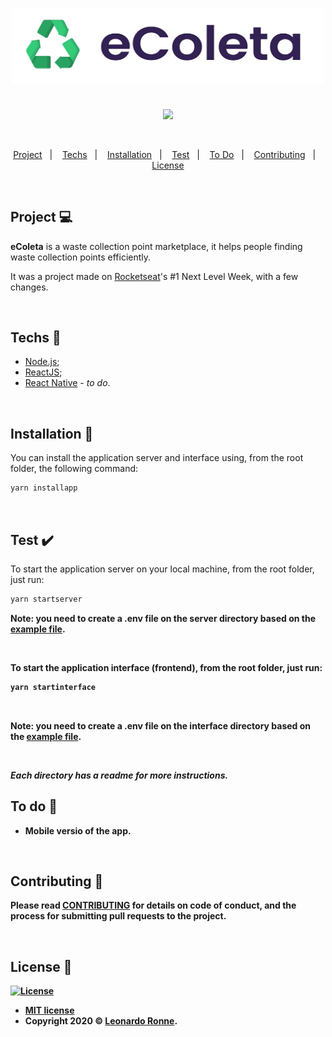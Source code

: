 <p align="center">
  <img src="interface/src/assets/img/Logo-horizontal.png" width="500px"/>
</p>

# 

<p align="center">
  <img src="/assets/img/banneBTH.png"/>
</p>

<br>

<p align="center">
  <a href="#project-">Project</a>&nbsp;&nbsp;&nbsp;|&nbsp;&nbsp;&nbsp;
  <a href="#techs-rocket">Techs</a>&nbsp;&nbsp;&nbsp;|&nbsp;&nbsp;&nbsp;
  <a href="#installation-wrench">Installation</a>&nbsp;&nbsp;&nbsp;|&nbsp;&nbsp;&nbsp;
  <a href="#test-heavy_check_mark">Test</a>&nbsp;&nbsp;&nbsp;|&nbsp;&nbsp;&nbsp;
  <a href="#to-do-newspaper">To Do</a>&nbsp;&nbsp;&nbsp;|&nbsp;&nbsp;&nbsp;
  <a href="#contributing-">Contributing</a>&nbsp;&nbsp;&nbsp;|&nbsp;&nbsp;&nbsp;
  <a href="#license-memo">License</a>
</p>

<br>

## Project 💻

**eColeta** is a waste collection point marketplace, it helps people finding waste collection points efficiently.

It was a project made on [Rocketseat](https://github.com/Rocketseat)'s #1 Next Level Week, with a few changes.

<br>

## Techs :rocket:

- [Node.js](https://nodejs.org/en/);
- [ReactJS](https://reactjs.org);
- [React Native](https://facebook.github.io/react-native/) - <i>to do</i>.

<br>

## Installation :wrench:

You can install the application server and interface using, from the root folder, the following command:

```sh
yarn installapp
```

<br>

## Test :heavy_check_mark:

To start the application server on your local machine, from the root folder, just run:

```sh
yarn startserver
```

<strong>Note: you need to create a .env file on the server directory based on the [example file](https://github.com/leoronne/eColeta/blob/master/server/.env%20(example).txt).

<br>


To start the application interface (frontend), from the root folder, just run:

```sh
yarn startinterface
```

<br>


<strong>Note: you need to create a .env file on the interface directory based on the [example file](ttps://github.com/leoronne/eColeta/blob/master/interface/.env%20(example).txt).


<br>

<i>Each directory has a readme for more instructions.</i>

## To do :newspaper:

- Mobile versio of the app.

<br>

## Contributing 🤔 

Please read [CONTRIBUTING](https://github.com/leoronne/eColeta/blob/master/CONTRIBUTING.md) for details on code of conduct, and the process for submitting pull requests to the project.

<br>

## License :memo:

[![License](http://img.shields.io/:license-mit-blue.svg?style=flat-square)](http://badges.mit-license.org)
- **[MIT license](https://github.com/leoronne/eColeta/blob/master/LICENSE)**
- Copyright 2020 © <a href="https://github.com/leoronne" target="_blank">Leonardo Ronne</a>.

## 


